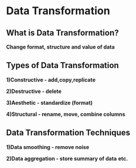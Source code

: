 # **Data Transformation**

## **What is Data Transformation?**

 **Change format, structure and value of data**

## **Types of Data Transformation**

**1)Constructive - add,copy,replicate**

**2)Destructive - delete**

**3)Aesthetic - standardize (format)**

**4)Structural - rename, move, combine columns**

## **Data Transformation Techniques**
**1)Data smoothing - remove noise**

**2)Data aggregation -  store summary of data**
**etc.**

